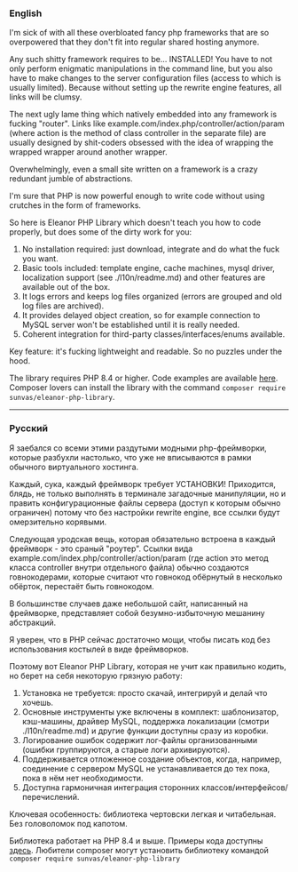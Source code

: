﻿### English
I'm sick of with all these overbloated fancy php frameworks that are so overpowered that they don't fit into regular shared hosting anymore.

Any such shitty framework requires to be... INSTALLED! You have to not only perform enigmatic manipulations in the command line, but you also have to make changes to the server configuration files (access to which is usually limited). Because without setting up the rewrite engine features, all links will be clumsy.

The next ugly lame thing which natively embedded into any framework is fucking "router". Links like example.com/index.php/controller/action/param (where action is the method of class controller in the separate file) are usually designed by shit-coders obsessed with the idea of wrapping the wrapped wrapper around another wrapper.

Overwhelmingly, even a small site written on a framework is a crazy redundant jumble of abstractions.

I'm sure that PHP is now powerful enough to write code without using crutches in the form of frameworks.

So here is Eleanor PHP Library which doesn't teach you how to code properly, but does some of the dirty work for you:
1. No installation required: just download, integrate and do what the fuck you want.
2. Basic tools included: template engine, cache machines, mysql driver, localization support (see ./l10n/readme.md) and other features are available out of the box.
3. It logs errors and keeps log files organized (errors are grouped and old log files are archived).
4. It provides delayed object creation, so for example connection to MySQL server won't be established until it is really needed.
5. Coherent integration for third-party classes/interfaces/enums available.

Key feature: it's fucking lightweight and readable. So no puzzles under the hood.

The library requires PHP 8.4 or higher. Code examples are available [here](https://github.com/Sunvas/eleanor-php-library-examples).
Composer lovers can install the library with the command `composer require sunvas/eleanor-php-library`.

---
### Русский
Я заебался со всеми этими раздутыми модными php-фреймворки, которые разбухли настолько, что уже не вписываются в рамки обычного виртуального хостинга.

Каждый, сука, каждый фреймворк требует УСТАНОВКИ! Приходится, блядь, не только выполнять в терминале загадочные манипуляции, но и править конфигурационные файлы сервера (доступ к которым обычно ограничен) потому что без настройки rewrite engine, все ссылки будут омерзительно корявыми.

Следующая уродская вещь, которая обязательно встроена в каждый фреймворк - это сраный "роутер". Ссылки вида example.com/index.php/controller/action/param (где action это метод класса controller внутри отдельного файла) обычно создаются говнокодерами, которые считают что говнокод обёрнутый в несколько обёрток, перестаёт быть говнокодом.

В большинстве случаев даже небольшой сайт, написанный на фреймворке, представляет собой безумно-избыточную мешанину абстракций.

Я уверен, что в PHP сейчас достаточно мощи, чтобы писать код без использования костылей в виде фреймворков.

Поэтому вот Eleanor PHP Library, которая не учит как правильно кодить, но берет на себя некоторую грязную работу:
1. Установка не требуется: просто скачай, интегрируй и делай что хочешь.
2. Основные инструменты уже включены в комплект: шаблонизатор, кэш-машины, драйвер MySQL, поддержка локализации (смотри ./l10n/readme.md) и другие функции доступны сразу из коробки.
3. Логирование ошибок содержит лог-файлы организованными (ошибки группируются, а старые логи архивируются).
4. Поддерживается отложенное создание объектов, когда, например, соединение с сервером MySQL не устанавливается до тех пока, пока в нём нет необходимости.
5. Доступна гармоничная интеграция сторонних классов/интерфейсов/перечислений.

Ключевая особенность: библиотека чертовски легкая и читабельная. Без головоломок под капотом.

Библиотека работает на PHP 8.4 и выше. Примеры кода доступны [здесь](https://github.com/Sunvas/eleanor-php-library-examples).
Любители composer могут установить библиотеку командой `composer require sunvas/eleanor-php-library`